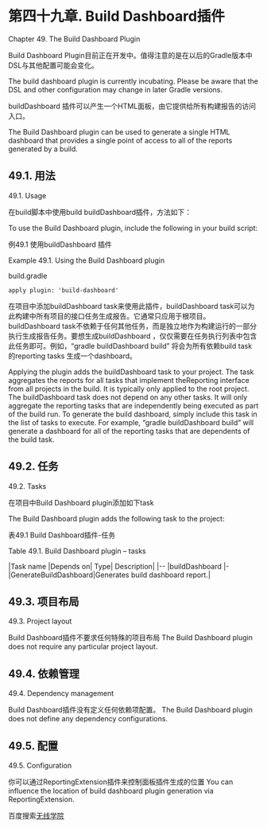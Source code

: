 # **第四十九章. Build Dashboard插件**

Chapter 49. The Build Dashboard Plugin

Build Dashboard Plugin目前正在开发中。值得注意的是在以后的Gradle版本中DSL与其他配置可能会变化。

The build dashboard plugin is currently incubating. Please be aware that the DSL and other configuration may change in later Gradle versions.

buildDashboard 插件可以产生一个HTML面板，由它提供给所有构建报告的访问入口。

The Build Dashboard plugin can be used to generate a single HTML dashboard that provides a single point of access to all of the reports generated by a build.

## **49.1. 用法**

49.1. Usage

在build脚本中使用build buildDashboard插件，方法如下：

To use the Build Dashboard plugin, include the following in your build script:

例49.1   使用buildDashboard 插件

Example 49.1. Using the Build Dashboard plugin

build.gradle

```
apply plugin: 'build-dashboard'
```

在项目中添加buildDashboard task来使用此插件，buildDashboard task可以为此构建中所有项目的接口任务生成报告。它通常只应用于根项目。buildDashboard task不依赖于任何其他任务，而是独立地作为构建运行的一部分执行生成报告任务。要想生成buildDashboard ，仅仅需要在任务执行列表中包含此任务即可。例如，“gradle buildDashboard build” 将会为所有依赖build task 的reporting tasks 生成一个dashboard。

Applying the plugin adds the buildDashboard task to your project. The task aggregates the reports for all tasks that implement theReporting interface from all projects in the build. It is typically only applied to the root project.
The buildDashboard task does not depend on any other tasks. It will only aggregate the reporting tasks that are independently being executed as part of the build run. To generate the build dashboard, simply include this task in the list of tasks to execute. For example, “gradle buildDashboard build” will generate a dashboard for all of the reporting tasks that are dependents of the build task.

## **49.2. 任务**
49.2. Tasks

在项目中Build Dashboard plugin添加如下task

The Build Dashboard plugin adds the following task to the project:

表49.1 Build Dashboard插件-任务

Table 49.1. Build Dashboard plugin – tasks


|Task name	|Depends on|	Type|	Description|
|--
|buildDashboard	|-	|GenerateBuildDashboard|Generates build dashboard report.|

## **49.3. 项目布局**

49.3. Project layout

Build Dashboard插件不要求任何特殊的项目布局
The Build Dashboard plugin does not require any particular project layout.

## **49.4. 依赖管理**
49.4. Dependency management

Build Dashboard插件没有定义任何依赖项配置。
The Build Dashboard plugin does not define any dependency configurations.

## **49.5. 配置**

49.5. Configuration

你可以通过ReportingExtension插件来控制面板插件生成的位置
You can influence the location of build dashboard plugin generation via ReportingExtension.

百度搜索[无线学院](http://wirelesscollege.cn)

